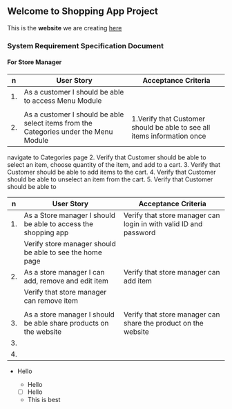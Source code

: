 ## Welcome to Shopping App Project

This is the __website__ we are creating [here](https://www.google.com)

### System Requirement Specification Document
#### For Store Manager




n| User Story | Acceptance Criteria
-|-|-
1. |As a customer I should be able to access Menu Module| 
|   |
2. |As a customer I should be able select items from the Categories under the Menu Module  |  1.Verify that Customer should be able to see all items information once 
navigate to Categories page
2. Verify that Customer should be able to select an item, choose quantity of the item, and add to a cart.
3. Verify that Customer should be able to add items to the cart.
4. Verify that Customer should be able to unselect an item from the cart.
5. Verify that Customer should be able to 




n| User Story | Acceptance Criteria
-|-|-
1. |As a  Store manager I should be able to access the shopping app  |   Verify that store manager can login in with valid ID and password
|   |  Verify store manager should be able to see the home page   
2. |  As a store manager I can add, remove and edit item  |  Verify that store manager can add item
| |    Verify   that store manager can remove item
| |   
3. | As a store manager I should be able share products on the website | Verify that store manager can share the product on the website
3.| |
4.| |

* Hello
  * Hello

  - [ ] Hello
  - This is best
